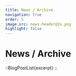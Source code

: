 ```yaml
---
title: News / Archive
navigation: true
order: 5
image.src: news-header@2x.png
highlight: false
---
```


# News / Archive

::BlogPostList{excerpt}
::
